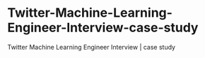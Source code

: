 # Twitter-Machine-Learning-Engineer-Interview-case-study
Twitter Machine Learning Engineer Interview | case study
